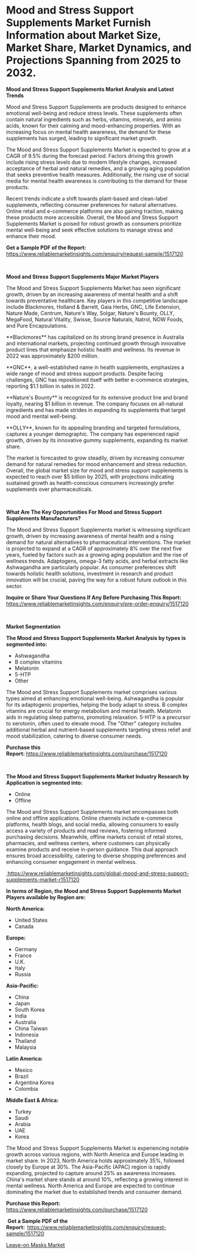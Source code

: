 <p><h1>Mood and Stress Support Supplements Market Furnish Information about Market Size, Market Share, Market Dynamics, and Projections Spanning from 2025 to 2032.</h1></p><p><strong>Mood and Stress Support Supplements Market Analysis and Latest Trends</strong></p>
<p><p>Mood and Stress Support Supplements are products designed to enhance emotional well-being and reduce stress levels. These supplements often contain natural ingredients such as herbs, vitamins, minerals, and amino acids, known for their calming and mood-enhancing properties. With an increasing focus on mental health awareness, the demand for these supplements has surged, leading to significant market growth.</p><p>The Mood and Stress Support Supplements Market is expected to grow at a CAGR of 9.5% during the forecast period. Factors driving this growth include rising stress levels due to modern lifestyle changes, increased acceptance of herbal and natural remedies, and a growing aging population that seeks preventive health measures. Additionally, the rising use of social media for mental health awareness is contributing to the demand for these products.</p><p>Recent trends indicate a shift towards plant-based and clean-label supplements, reflecting consumer preferences for natural alternatives. Online retail and e-commerce platforms are also gaining traction, making these products more accessible. Overall, the Mood and Stress Support Supplements Market is poised for robust growth as consumers prioritize mental well-being and seek effective solutions to manage stress and enhance their mood.</p></p>
<p><strong>Get a Sample PDF of the Report:&nbsp;</strong> <a href="https://www.reliablemarketinsights.com/enquiry/request-sample/1517120?utm_campaign=2209&utm_medium=2&utm_source=Github&utm_content=ia&utm_term=06042025&utm_id=mood-and-stress-support-supplements">https://www.reliablemarketinsights.com/enquiry/request-sample/1517120</a></p>
<p>&nbsp;</p>
<p><strong>Mood and Stress Support Supplements Major Market Players</strong></p>
<p><p>The Mood and Stress Support Supplements Market has seen significant growth, driven by an increasing awareness of mental health and a shift towards preventative healthcare. Key players in this competitive landscape include Blackmores, Holland & Barrett, Gaia Herbs, GNC, Life Extension, Nature Made, Centrum, Nature's Way, Solgar, Nature's Bounty, OLLY, MegaFood, Natural Vitality, Swisse, Source Naturals, Natrol, NOW Foods, and Pure Encapsulations.</p><p>**Blackmores** has capitalized on its strong brand presence in Australia and international markets, projecting continued growth through innovative product lines that emphasize holistic health and wellness. Its revenue in 2022 was approximately $200 million.</p><p>**GNC**, a well-established name in health supplements, emphasizes a wide range of mood and stress support products. Despite facing challenges, GNC has repositioned itself with better e-commerce strategies, reporting $1.1 billion in sales in 2022.</p><p>**Nature's Bounty** is recognized for its extensive product line and brand loyalty, nearing $1 billion in revenue. The company focuses on all-natural ingredients and has made strides in expanding its supplements that target mood and mental well-being.</p><p>**OLLY**, known for its appealing branding and targeted formulations, captures a younger demographic. The company has experienced rapid growth, driven by its innovative gummy supplements, expanding its market share.</p><p>The market is forecasted to grow steadily, driven by increasing consumer demand for natural remedies for mood enhancement and stress reduction. Overall, the global market size for mood and stress support supplements is expected to reach over $5 billion by 2025, with projections indicating sustained growth as health-conscious consumers increasingly prefer supplements over pharmaceuticals.</p></p>
<p>&nbsp;</p>
<p><strong>What Are The Key Opportunities For Mood and Stress Support Supplements Manufacturers?</strong></p>
<p><p>The Mood and Stress Support Supplements market is witnessing significant growth, driven by increasing awareness of mental health and a rising demand for natural alternatives to pharmaceutical interventions. The market is projected to expand at a CAGR of approximately 8% over the next five years, fueled by factors such as a growing aging population and the rise of wellness trends. Adaptogens, omega-3 fatty acids, and herbal extracts like Ashwagandha are particularly popular. As consumer preferences shift towards holistic health solutions, investment in research and product innovation will be crucial, paving the way for a robust future outlook in this sector.</p></p>
<p><strong>Inquire or Share Your Questions If Any Before Purchasing This Report:</strong> <a href="https://www.reliablemarketinsights.com/enquiry/pre-order-enquiry/1517120?utm_campaign=2209&utm_medium=2&utm_source=Github&utm_content=ia&utm_term=06042025&utm_id=mood-and-stress-support-supplements">https://www.reliablemarketinsights.com/enquiry/pre-order-enquiry/1517120</a></p>
<p>&nbsp;</p>
<p><strong>Market Segmentation</strong></p>
<p><strong>The Mood and Stress Support Supplements Market Analysis by types is segmented into:</strong></p>
<p><ul><li>Ashwagandha</li><li>B complex vitamins</li><li>Melatonin</li><li>5-HTP</li><li>Other</li></ul></p>
<p><p>The Mood and Stress Support Supplements market comprises various types aimed at enhancing emotional well-being. Ashwagandha is popular for its adaptogenic properties, helping the body adapt to stress. B complex vitamins are crucial for energy metabolism and mental health. Melatonin aids in regulating sleep patterns, promoting relaxation. 5-HTP is a precursor to serotonin, often used to elevate mood. The "Other" category includes additional herbal and nutrient-based supplements targeting stress relief and mood stabilization, catering to diverse consumer needs.</p></p>
<p><strong>Purchase this Report:&nbsp;</strong><a href="https://www.reliablemarketinsights.com/purchase/1517120?utm_campaign=2209&utm_medium=2&utm_source=Github&utm_content=ia&utm_term=06042025&utm_id=mood-and-stress-support-supplements">https://www.reliablemarketinsights.com/purchase/1517120</a></p>
<p>&nbsp;</p>
<p><strong>The Mood and Stress Support Supplements Market Industry Research by Application is segmented into:</strong></p>
<p><ul><li>Online</li><li>Offline</li></ul></p>
<p><p>The Mood and Stress Support Supplements market encompasses both online and offline applications. Online channels include e-commerce platforms, health blogs, and social media, allowing consumers to easily access a variety of products and read reviews, fostering informed purchasing decisions. Meanwhile, offline markets consist of retail stores, pharmacies, and wellness centers, where customers can physically examine products and receive in-person guidance. This dual approach ensures broad accessibility, catering to diverse shopping preferences and enhancing consumer engagement in mental wellness.</p></p>
<p><a href="https://www.reliablemarketinsights.com/global-mood-and-stress-support-supplements-market-r1517120?utm_campaign=2209&utm_medium=2&utm_source=Github&utm_content=ia&utm_term=06042025&utm_id=mood-and-stress-support-supplements">&nbsp;https://www.reliablemarketinsights.com/global-mood-and-stress-support-supplements-market-r1517120</a></p>
<p><strong>In terms of Region, the Mood and Stress Support Supplements Market Players available by Region are:</strong></p>
<p>
    <p> <strong> North America: </strong>
        <ul>
            <li>United States</li>
            <li>Canada</li>
        </ul>
        </p> 
    <p> <strong> Europe: </strong>
        <ul>
            <li>Germany</li>
            <li>France</li>
            <li>U.K.</li>
            <li>Italy</li>
            <li>Russia</li>
        </ul>
        </p> 
    <p> <strong> Asia-Pacific: </strong>
        <ul>
            <li>China</li>
            <li>Japan</li>
            <li>South Korea</li>
            <li>India</li>
            <li>Australia</li>
            <li>China Taiwan</li>
            <li>Indonesia</li>
            <li>Thailand</li>
            <li>Malaysia</li>
        </ul>
        </p> 
    <p> <strong> Latin America: </strong>
        <ul>
            <li>Mexico</li>
            <li>Brazil</li>
            <li>Argentina Korea</li>
            <li>Colombia</li>
        </ul>
        </p> 
    <p> <strong> Middle East & Africa: </strong>
        <ul>
            <li>Turkey</li>
            <li>Saudi</li>
            <li>Arabia</li>
            <li>UAE</li>
            <li>Korea</li>
        </ul>
    </p>
    </p>
<p><p>The Mood and Stress Support Supplements Market is experiencing notable growth across various regions, with North America and Europe leading in market share. In 2023, North America holds approximately 35%, followed closely by Europe at 30%. The Asia-Pacific (APAC) region is rapidly expanding, projected to capture around 25% as awareness increases. China's market share stands at around 10%, reflecting a growing interest in mental wellness. North America and Europe are expected to continue dominating the market due to established trends and consumer demand.</p></p>
<p><strong>Purchase this Report: </strong><a href="https://www.reliablemarketinsights.com/purchase/1517120?utm_campaign=2209&utm_medium=2&utm_source=Github&utm_content=ia&utm_term=06042025&utm_id=mood-and-stress-support-supplements">https://www.reliablemarketinsights.com/purchase/1517120</a></p>
<p>&nbsp;<strong>Get a Sample PDF of the Report:&nbsp;&nbsp;</strong><a href="https://www.reliablemarketinsights.com/enquiry/request-sample/1517120?utm_campaign=2209&utm_medium=2&utm_source=Github&utm_content=ia&utm_term=06042025&utm_id=mood-and-stress-support-supplements">https://www.reliablemarketinsights.com/enquiry/request-sample/1517120</a></p>
<p><strong></strong></p>
<p><p><a href="https://github.com/nicoletavirag/Market-Research-Report-List-5/blob/main/leave-on-masks-market.md?utm_campaign=2209&utm_medium=2&utm_source=Github&utm_content=ia&utm_term=06042025&utm_id=mood-and-stress-support-supplements">Leave-on Masks Market</a></p></p>